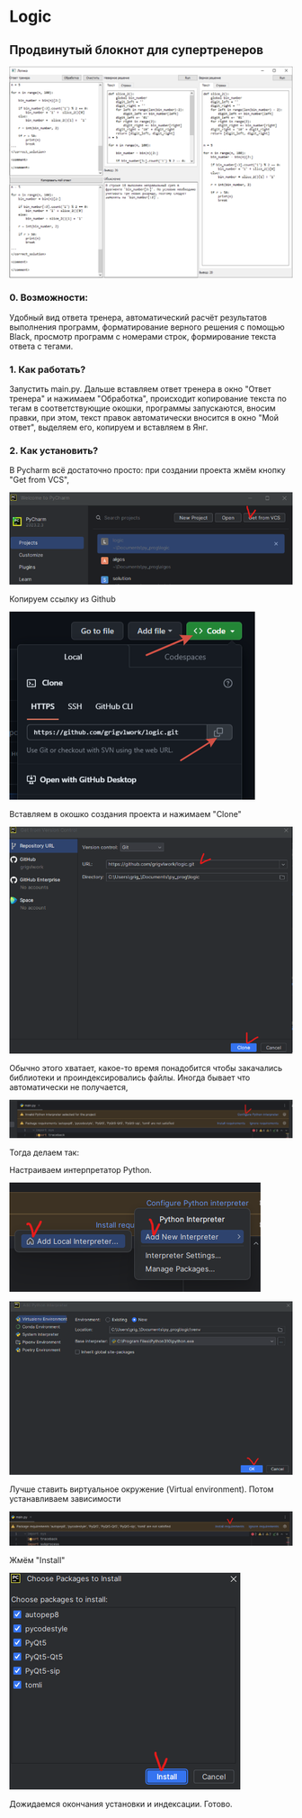 # Logic

## Продвинутый блокнот для супертренеров

   ![screen1](images/p1.png)

### 0. Возможности:

Удобный вид ответа тренера, автоматический расчёт результатов выполнения программ, форматирование верного решения с 
помощью Black, просмотр программ с номерами строк, формирование текста ответа с тегами.
   
### 1. Как работать? 

Запустить main.py. Дальше вставляем ответ тренера в окно "Ответ тренера" и нажимаем "Обработка", происходит копирование текста по тегам в соответствующие окошки, 
программы запускаются, вносим правки, при этом, текст правок автоматически вносится в окно "Мой ответ", выделяем его,
копируем и вставляем в Янг.

### 2. Как установить?

В Pycharm всё достаточно просто: при создании проекта жмём кнопку "Get from VCS",

   ![screen2](images/p2.png)
   
Копируем ссылку из Github

   ![screen3](images/p2-1.png)

Вставляем в окошко создания проекта и нажимаем "Clone"

   ![screen4](images/p3.png)

Обычно этого хватает, какое-то время понадобится чтобы закачались библиотеки и проиндексировались файлы.
Иногда бывает что автоматически не получается,

   ![screen5](images/p4.png)

Тогда делаем так:

Настраиваем интерпретатор Python.

   ![screen7](images/p5-1.png)

   ![screen8](images/p6.png)

Лучше ставить виртуальное окружение (Virtual environment).
Потом устанавливаем зависимости
   
   ![screen9](images/p7.png)

Жмём "Install"

   ![screen10](images/p8.png)

Дожидаемся окончания установки и индексации. Готово.







